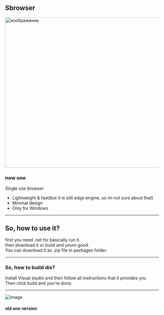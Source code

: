 

## Sbrowser      
<img width="689" height="494" alt="изображение" src="https://github.com/user-attachments/assets/47ef99d9-5852-4d2d-9d97-98a75c85477d" />   

### new one
  


 *Single use browser*  
 - Lightweight & fast(but it is still edge engine, so im not sure about that)  
 - Minimal design  
 - Only for Windows  
---
## So, how to use it?   
first you need .net for basically run it.   
then download it or build and youre good.   
You can download it as .zip file in packages folder.

---
### So, how to build dis?

Install Visual studio and then follow all instructions that it provides you   
Then click build and you're done.
   
---
![image](https://github.com/user-attachments/assets/3ec83349-e2ac-46ee-85e3-e8d19ff13ddd)  
#### old one version
   
